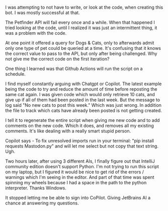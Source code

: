 I was attempting to not have to write, or look at the code, when creating this bot.  I was mostly successful at that. 

The Petfinder API will fail every once and a while.  When that happened I tried looking at the code, until I realized it was just an intermittent thing, it was a problem with the code.

At one point it offered a query for Dogs & Cats, only to afterwards admit only one type of pet could be queried at a time.
It's confusing that it knows the correct value to pass to the API, but only after being challenged.  Why not give me the correct code on the first iteration?

One thing I learned was that Github Actions will run the script on a schedule.  

I find myself constantly arguing with Chatgpt or Copilot.  The latest example being the code to try and reduce the amount of time before reposting the same cat again.  I was given code which would only retrieve 10 cats, and give up if all of them had been posted in the last week.  But the message to log said "No new cats to post this week."  Which was just wrong. In addition the file to track which cats have already been posted is not getting created.

I tell it to regenerate the entire script when giving me new code and to add comments on the new code.  Which it does, and removes all my existing comments.  It's like dealing with a really smart stupid person.  

Copilot says - To fix unresolved imports run in your terminal: "pip install requests Mastodon.py" and will let me select but not copy that text string.  Ugh.

Two hours later, after using 3 different AIs, I finally figure out that IntelliJ community edition doesn't support Python.  I'm not trying to run this script on my laptop, but I figured it would be nice to get rid of the errors / warnings which I'm seeing in the editor.  And part of that time was spent spinning my wheels because I had a space in the path to the python interpreter.  Thanks Windows. 

It stopped letting me be able to sign into CoPilot.  Giving JetBrains AI a chance at answering my questions.

